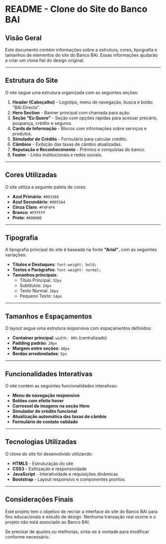 # README - Clone do Site do Banco BAI

## Visão Geral

Este documento contém informações sobre a estrutura, cores, tipografia e tamanhos de elementos do site do Banco BAI. Essas informações ajudarão a criar um clone fiel do design original.

---

## Estrutura do Site

O site segue uma estrutura organizada com as seguintes seções:

1. **Header (Cabeçalho)** - Logotipo, menu de navegação, busca e botão "BAI Directo".
2. **Hero Section** - Banner principal com chamada para ação.
3. **Seção "Eu Quero"** - Seção com opções rápidas para acessar precário, poupança, crédito e seguros.
4. **Cards de Informação** - Blocos com informações sobre serviços e produtos.
5. **Simulador de Crédito** - Formulário para calcular crédito.
6. **Câmbios** - Exibição das taxas de câmbio atualizadas.
7. **Reputação e Reconhecimento** - Prêmios e conquistas do banco.
8. **Footer** - Links institucionais e redes sociais.

---

## Cores Utilizadas

O site utiliza a seguinte paleta de cores:

- **Azul Primário**: `#003366`
- **Azul Secundário**: `#0055A4`
- **Cinza Claro**: `#F4F4F4`
- **Branco**: `#FFFFFF`
- **Preto**: `#000000`

---

## Tipografia

A tipografia principal do site é baseada na fonte **"Arial"**, com as seguintes variações:

- **Títulos e Destaques**: `font-weight: bold;`
- **Textos e Parágrafos**: `font-weight: normal;`
- **Tamanhos principais**:
  - Título Principal: `32px`
  - Subtítulos: `24px`
  - Texto Normal: `16px`
  - Pequeno Texto: `14px`

---

## Tamanhos e Espaçamentos

O layout segue uma estrutura responsiva com espaçamentos definidos:

- **Container principal**: `width: 80%` (centralizado)
- **Padding padrão**: `20px`
- **Margem entre seções**: `40px`
- **Bordas arredondadas**: `5px`

---

## Funcionalidades Interativas

O site contém as seguintes funcionalidades interativas:

- **Menu de navegação responsivo**
- **Botões com efeito hover**
- **Carrossel de imagens na seção Hero**
- **Simulador de crédito funcional**
- **Atualização automática das taxas de câmbio**
- **Formulário de contato validado**

---

## Tecnologias Utilizadas

O clone do site foi desenvolvido utilizando:

- **HTML5** - Estruturação do site
- **CSS3** - Estilização e responsividade
- **JavaScript** - Interatividade e requisições dinâmicas
- **Bootstrap** - Layout responsivo e componentes prontos

---

## Considerações Finais

Este projeto tem o objetivo de recriar a interface do site do Banco BAI para fins educacionais e estudo de design. Nenhuma transação real ocorre e o projeto não está associado ao Banco BAI.

Se precisar de ajustes ou melhorias, sinta-se à vontade para modificar conforme necessário.

